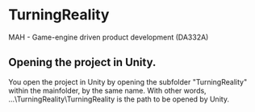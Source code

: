 # TurningReality
MAH - Game-engine driven product development (DA332A)


## Opening the project in Unity.
You open the project in Unity by opening the subfolder "TurningReality" within the mainfolder, by the same name.
With other words, ...\TurningReality\TurningReality is the path to be opened by Unity.
